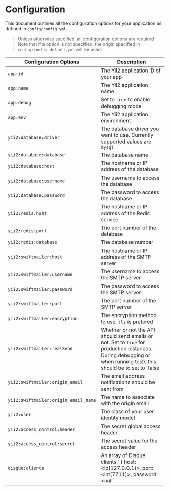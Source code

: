 # Configuration

This document outlines all the configuration options for your application as defined in `config/config.yml`.

> Unless otherwise specified, all configuration options are required
> Note that if a option is not specified, the origin specified in `config/config-default.yml` will be used.

| Configuration Options    | Description                                |
|--------------------------|--------------------------------------------|
| `app:id`                 | The Yii2 application ID of your app        |
| `app:name`               | The Yii2 application name                  |
| `app:debug`              | Set to `true` to enable debugging mode     |
| `app:env`                | The Yii2 application environment           |
| `yii2:database:driver`   | The database driver you want to use. Currently supported values are `mysql` |
| `yii2:database:database` | The database name |
| `yii2:database:host`     | The hostname or IP address of the database |
| `yii2:database:username` | The username to access the database        |
| `yii2:database:password` | The password to access the database        |
| `yii2:redis:host`        | The hostname or IP address of the Redis service |
| `yii2:redis:port`        | The port number of the database            |
| `yii2:redis:database`    | The database number                        |
| `yii2:swiftmailer:host`  | The hostname or IP address of the SMTP server |
| `yii2:swiftmailer:username` | The username to access the SMTP server  |
| `yii2:swiftmailer:password` | The password to access the SMTP server  |
| `yii2:swiftmailer:port`   | The port number of the SMTP server        |
| `yii2:swiftmailer:encryption` | The encryption method to use. `tls` is prefered |
| `yii2:swiftmailer:realSend` | Whether or not the API should send emails or not. Set to `true` for production instances. During debugging or when running tests this should be to set to `false |
| `yii2:swiftmailer:origin_email` | The email address notifications should be sent from |
| `yii2:swiftmailer:origin_email_name` | The name to associate with the origin email|
| `yii2:user` | The class of your user identity model                   |
| `yii2:access_control:header` | The secret global access header                |
| `yii2:access_control:secret` | The secret value for the access header    |
| `disque:clients`          | An array of Disque clients ` { host: <ip(127.0.0.1)>, port: <int(7711)>, password: <null|string>` |